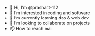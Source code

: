 - 👋 Hi, I’m @prashant-112
- 👀 I’m interested in coding and software
- 🌱 I’m currently learning dsa & web dev
- 💞️ I’m looking to collaborate on projects
- 📫 How to reach mai

<!---
prashant-112/prashant-112 is a ✨ special ✨ repository because its `README.md` (this file) appears on your GitHub profile.
You can click the Preview link to take a look at your changes.
--->
